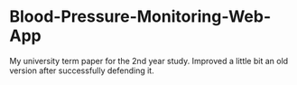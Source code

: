 # Blood-Pressure-Monitoring-Web-App
My university term paper for the 2nd year study. Improved a little bit an old version after successfully defending it.
